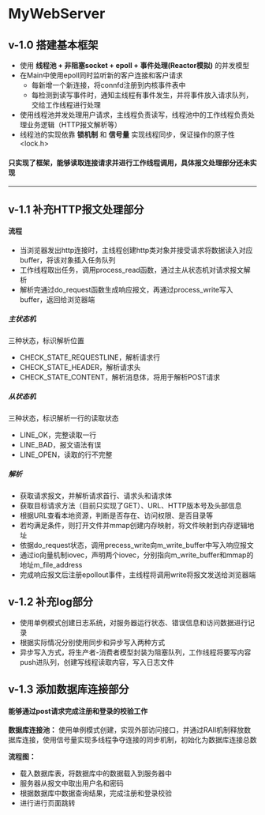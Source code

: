 # MyWebServer
## v-1.0 搭建基本框架
- 使用 **线程池 + 非阻塞socket + epoll + 事件处理(Reactor模拟)** 的并发模型
- 在Main中使用epoll同时监听新的客户连接和客户请求
  - 每新增一个新连接，将connfd注册到内核事件表中
  - 每检测到读写事件时，通知主线程有事件发生，并将事件放入请求队列，交给工作线程进行处理
- 使用线程池并发处理用户请求，主线程负责读写，线程池中的工作线程负责处理业务逻辑（HTTP报文解析等）
- 线程池的实现依靠 **锁机制** 和 **信号量** 实现线程同步，保证操作的原子性 <lock.h>


#### 只实现了框架，能够读取连接请求并进行工作线程调用，具体报文处理部分还未实现

--------------------------

## v-1.1 补充HTTP报文处理部分
#### 流程
- 当浏览器发出http连接时，主线程创建http类对象并接受请求将数据读入对应buffer，将该对象插入任务队列
- 工作线程取出任务，调用process_read函数，通过主从状态机对请求报文解析
- 解析完通过do_request函数生成响应报文，再通过process_write写入buffer，返回给浏览器端

##### 主状态机
  三种状态，标识解析位置
  - CHECK_STATE_REQUESTLINE，解析请求行
  - CHECK_STATE_HEADER，解析请求头
  - CHECK_STATE_CONTENT，解析消息体，将用于解析POST请求

##### 从状态机
  三种状态，标识解析一行的读取状态
  - LINE_OK，完整读取一行
  - LINE_BAD，报文语法有误
  - LINE_OPEN，读取的行不完整

##### 解析
- 获取请求报文，并解析请求首行、请求头和请求体
- 获取目标请求方法（目前只实现了GET）、URL、HTTP版本号及头部信息
- 根据URL查看本地资源，判断是否存在、访问权限、是否目录等
- 若均满足条件，则打开文件并mmap创建内存映射，将文件映射到内存逻辑地址
- 依据do_request状态，调用precess_write向m_write_buffer中写入响应报文
- 通过io向量机制iovec，声明两个iovec，分别指向m_write_buffer和mmap的地址m_file_address
- 完成响应报文后注册epollout事件，主线程将调用write将报文发送给浏览器端

## v-1.2 补充log部分
- 使用单例模式创建日志系统，对服务器运行状态、错误信息和访问数据进行记录
- 根据实际情况分别使用同步和异步写入两种方式
- 异步写入方式，将生产者-消费者模型封装为阻塞队列，工作线程将要写内容push进队列，创建写线程读取内容，写入日志文件

## v-1.3 添加数据库连接部分
#### 能够通过post请求完成注册和登录的校验工作
**数据库连接池：**
使用单例模式创建，实现外部访问接口，并通过RAII机制释放数据库连接，使用信号量实现多线程争夺连接的同步机制，初始化为数据库连接总数

**流程图：**
- 载入数据库表，将数据库中的数据载入到服务器中
- 服务器从报文中取出用户名和密码
- 根据数据库中数据查询结果，完成注册和登录校验
- 进行进行页面跳转
